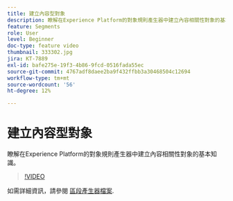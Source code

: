 ```yaml
---
title: 建立內容型對象
description: 瞭解在Experience Platform的對象規則產生器中建立內容相關性對象的基本知識。
feature: Segments
role: User
level: Beginner
doc-type: feature video
thumbnail: 333302.jpg
jira: KT-7889
exl-id: bafe275e-19f3-4b86-9fcd-0516fada55ec
source-git-commit: 4767adf8daee2ba9f432ffbb3a30468504c12694
workflow-type: tm+mt
source-wordcount: '56'
ht-degree: 12%

---
```


# 建立內容型對象

瞭解在Experience Platform的對象規則產生器中建立內容相關性對象的基本知識。

>[!VIDEO](https://video.tv.adobe.com/v/333302/?quality=12&learn=on)

如需詳細資訊，請參閱 [區段產生器檔案](https://experienceleague.adobe.com/docs/experience-platform/segmentation/ui/segment-builder.html).
